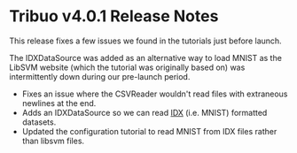 # Tribuo v4.0.1 Release Notes

This release fixes a few issues we found in the tutorials just before launch.

The IDXDataSource was added as an alternative way to load MNIST as the LibSVM
website (which the tutorial was originally based on) was intermittently down
during our pre-launch period.

- Fixes an issue where the CSVReader wouldn't read files with extraneous newlines at the end.
- Adds an IDXDataSource so we can read [IDX](http://yann.lecun.com/exdb/mnist/) (i.e. MNIST) formatted datasets.
- Updated the configuration tutorial to read MNIST from IDX files rather than libsvm files.
